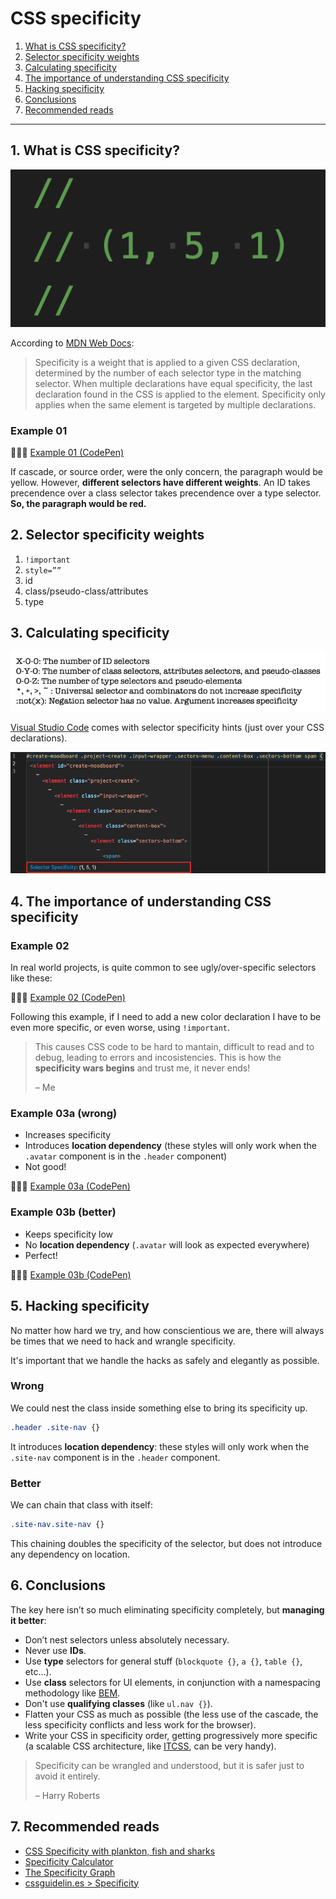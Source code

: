 # CSS specificity

1. [What is CSS specificity?](#1-what-is-css-specificity)
2. [Selector specificity weights](#2-selector-specificity-weights)
3. [Calculating specificity](#3-calculating-specificity)
4. [The importance of understanding CSS specificity](#4-the-importance-of-understanding-css-specificity)
5. [Hacking specificity](#5-hacking-specificity)
6. [Conclusions](#6-conclusions)
7. [Recommended reads](#7-recommended-reads)

---

## 1. What is CSS specificity?

<img src="./img/css-specificity-cover.png" alt="CSS specificity cover" />

According to [MDN Web Docs](https://developer.mozilla.org/en-US/docs/Web/CSS/Specificity):

> Specificity is a weight that is applied to a given CSS declaration, determined by the number of each selector type in the matching selector. When multiple declarations have equal specificity, the last declaration found in the CSS is applied to the element. Specificity only applies when the same element is targeted by multiple declarations.

### Example 01

👨🏻‍💻 [Example 01 (CodePen)](https://codepen.io/nadalsol/pen/VwmyPMQ)

If cascade, or source order, were the only concern, the paragraph would be yellow. However, **different selectors have different weights**. An ID takes precendence over a class selector takes precendence over a type selector. **So, the paragraph would be red.**

## 2. Selector specificity weights

1. `!important`
2. `style=””`
3. id
4. class/pseudo-class/attributes
5. type

## 3. Calculating specificity

<img src="./img/css-specifishity.png" alt="CSS specifishity" />

[Visual Studio Code](https://code.visualstudio.com/) comes with selector specificity hints (just over your CSS declarations).

<img src="./img/vscode-selector-specificity-hint.png" alt="Selector specificity hint" />

## 4. The importance of understanding CSS specificity

### Example 02

In real world projects, is quite common to see ugly/over-specific selectors like these:

👨🏻‍💻 [Example 02 (CodePen)](https://codepen.io/nadalsol/pen/MWbrJxj)

Following this example, if I need to add a new color declaration I have to be even more specific, or even worse, using `!important`.

> This causes CSS code to be hard to mantain, difficult to read and to debug, leading to errors and incosistencies. This is how the **specificity wars begins** and trust me, it never ends!
>
> – Me

### Example 03a (wrong)

- Increases specificity
- Introduces **location dependency** (these styles will only work when the `.avatar` component is in the `.header` component)
- Not good!

👨🏻‍💻 [Example 03a (CodePen)](https://codepen.io/nadalsol/pen/WNodpzR)

### Example 03b (better)

- Keeps specificity low
- No **location dependency** (`.avatar` will look as expected everywhere)
- Perfect!

👨🏻‍💻 [Example 03b (CodePen)](https://codepen.io/nadalsol/pen/XWNVMOP)

## 5. Hacking specificity

No matter how hard we try, and how conscientious we are, there will always be times that we need to hack and wrangle specificity.

It's important that we handle the hacks as safely and elegantly as possible.

### Wrong

We could nest the class inside something else to bring its specificity up.

<!-- prettier-ignore -->
```scss
.header .site-nav {}
```

It introduces **location dependency**: these styles will only work when the `.site-nav` component is in the `.header` component.

### Better

We can chain that class with itself:

<!-- prettier-ignore -->
```scss
.site-nav.site-nav {}
```

This chaining doubles the specificity of the selector, but does not introduce any dependency on location.

## 6. Conclusions

The key here isn’t so much eliminating specificity completely, but **managing it better**:

- Don’t nest selectors unless absolutely necessary.
- Never use **IDs**.
- Use **type** selectors for general stuff (`blockquote {}`, `a {}`, `table {}`, etc…).
- Use **class** selectors for UI elements, in conjunction with a namespacing methodology like [BEM](https://csswizardry.com/2013/01/mindbemding-getting-your-head-round-bem-syntax/).
- Don't use **qualifying classes** (like `ul.nav {}`).
- Flatten your CSS as much as possible (the less use of the cascade, the less specificity conflicts and less work for the browser).
- Write your CSS in specificity order, getting progressively more specific (a scalable CSS architecture, like [ITCSS](https://speakerdeck.com/dafed/managing-css-projects-with-itcss), can be very handy).

> Specificity can be wrangled and understood, but it is safer just to avoid it entirely.
>
> – Harry Roberts

## 7. Recommended reads

- [CSS Specificity with plankton, fish and sharks](http://www.standardista.com/css3/css-specificity/)
- [Specificity Calculator](https://specificity.keegan.st/)
- [The Specificity Graph](https://csswizardry.com/2014/10/the-specificity-graph/)
- [cssguidelin.es > Specificity](https://cssguidelin.es/#specificity)
